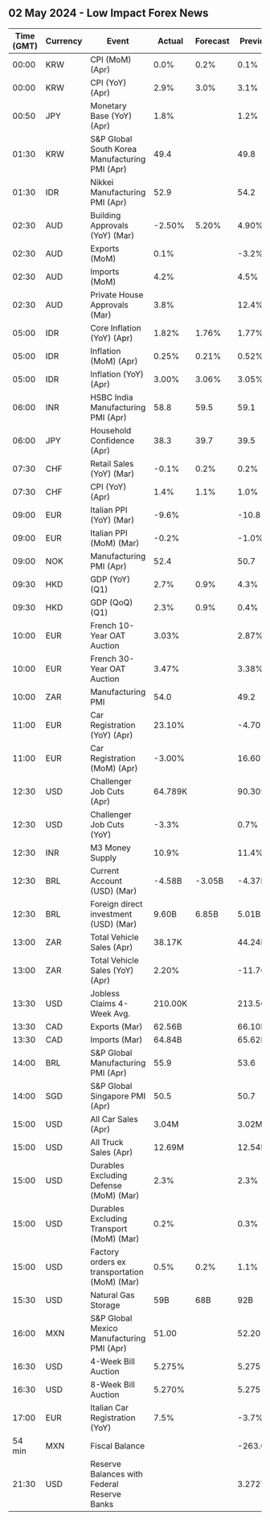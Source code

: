 ## 02 May 2024 - Low Impact Forex News

| Time (GMT) | Currency | Event | Actual | Forecast | Previous |
|------|----------|-------|--------|----------|----------|
| 00:00 | KRW | CPI (MoM) (Apr) | 0.0% | 0.2% | 0.1% |
| 00:00 | KRW | CPI (YoY) (Apr) | 2.9% | 3.0% | 3.1% |
| 00:50 | JPY | Monetary Base (YoY) (Apr) | 1.8% |  | 1.2% |
| 01:30 | KRW | S&P Global South Korea Manufacturing PMI (Apr) | 49.4 |  | 49.8 |
| 01:30 | IDR | Nikkei Manufacturing PMI (Apr) | 52.9 |  | 54.2 |
| 02:30 | AUD | Building Approvals (YoY) (Mar) | -2.50% | 5.20% | 4.90% |
| 02:30 | AUD | Exports (MoM) | 0.1% |  | -3.2% |
| 02:30 | AUD | Imports (MoM) | 4.2% |  | 4.5% |
| 02:30 | AUD | Private House Approvals (Mar) | 3.8% |  | 12.4% |
| 05:00 | IDR | Core Inflation (YoY) (Apr) | 1.82% | 1.76% | 1.77% |
| 05:00 | IDR | Inflation (MoM) (Apr) | 0.25% | 0.21% | 0.52% |
| 05:00 | IDR | Inflation (YoY) (Apr) | 3.00% | 3.06% | 3.05% |
| 06:00 | INR | HSBC India Manufacturing PMI (Apr) | 58.8 | 59.5 | 59.1 |
| 06:00 | JPY | Household Confidence (Apr) | 38.3 | 39.7 | 39.5 |
| 07:30 | CHF | Retail Sales (YoY) (Mar) | -0.1% | 0.2% | 0.2% |
| 07:30 | CHF | CPI (YoY) (Apr) | 1.4% | 1.1% | 1.0% |
| 09:00 | EUR | Italian PPI (YoY) (Mar) | -9.6% |  | -10.8% |
| 09:00 | EUR | Italian PPI (MoM) (Mar) | -0.2% |  | -1.0% |
| 09:00 | NOK | Manufacturing PMI (Apr) | 52.4 |  | 50.7 |
| 09:30 | HKD | GDP (YoY) (Q1) | 2.7% | 0.9% | 4.3% |
| 09:30 | HKD | GDP (QoQ) (Q1) | 2.3% | 0.9% | 0.4% |
| 10:00 | EUR | French 10-Year OAT Auction | 3.03% |  | 2.87% |
| 10:00 | EUR | French 30-Year OAT Auction | 3.47% |  | 3.38% |
| 10:00 | ZAR | Manufacturing PMI | 54.0 |  | 49.2 |
| 11:00 | EUR | Car Registration (YoY) (Apr) | 23.10% |  | -4.70% |
| 11:00 | EUR | Car Registration (MoM) (Apr) | -3.00% |  | 16.60% |
| 12:30 | USD | Challenger Job Cuts (Apr) | 64.789K |  | 90.309K |
| 12:30 | USD | Challenger Job Cuts (YoY) | -3.3% |  | 0.7% |
| 12:30 | INR | M3 Money Supply | 10.9% |  | 11.4% |
| 12:30 | BRL | Current Account (USD) (Mar) | -4.58B | -3.05B | -4.37B |
| 12:30 | BRL | Foreign direct investment (USD) (Mar) | 9.60B | 6.85B | 5.01B |
| 13:00 | ZAR | Total Vehicle Sales (Apr) | 38.17K |  | 44.24K |
| 13:00 | ZAR | Total Vehicle Sales (YoY) (Apr) | 2.20% |  | -11.70% |
| 13:30 | USD | Jobless Claims 4-Week Avg. | 210.00K |  | 213.50K |
| 13:30 | CAD | Exports (Mar) | 62.56B |  | 66.10B |
| 13:30 | CAD | Imports (Mar) | 64.84B |  | 65.62B |
| 14:00 | BRL | S&P Global Manufacturing PMI (Apr) | 55.9 |  | 53.6 |
| 14:00 | SGD | S&P Global Singapore PMI (Apr) | 50.5 |  | 50.7 |
| 15:00 | USD | All Car Sales (Apr) | 3.04M |  | 3.02M |
| 15:00 | USD | All Truck Sales (Apr) | 12.69M |  | 12.54M |
| 15:00 | USD | Durables Excluding Defense (MoM) (Mar) | 2.3% |  | 2.3% |
| 15:00 | USD | Durables Excluding Transport (MoM) (Mar) | 0.2% |  | 0.3% |
| 15:00 | USD | Factory orders ex transportation (MoM) (Mar) | 0.5% | 0.2% | 1.1% |
| 15:30 | USD | Natural Gas Storage | 59B | 68B | 92B |
| 16:00 | MXN | S&P Global Mexico Manufacturing PMI (Apr) | 51.00 |  | 52.20 |
| 16:30 | USD | 4-Week Bill Auction | 5.275% |  | 5.275% |
| 16:30 | USD | 8-Week Bill Auction | 5.270% |  | 5.275% |
| 17:00 | EUR | Italian Car Registration (YoY) | 7.5% |  | -3.7% |
| 54 min | MXN | Fiscal Balance |  |  | -263.06B |
| 21:30 | USD | Reserve Balances with Federal Reserve Banks |  |  | 3.272T |
